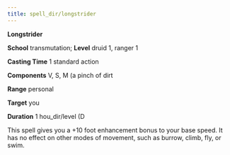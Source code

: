 ```yaml
---
title: spell_dir/longstrider
---
```

 **Longstrider**

**School** transmutation; **Level** druid 1, ranger 1

**Casting Time** 1 standard action

**Components** V, S, M (a pinch of dirt

**Range** personal

**Target** you

**Duration** 1 hou_dir/level (D

This spell gives you a +10 foot enhancement bonus to your base speed. It has no effect on other modes of movement, such as burrow, climb, fly, or swim.

